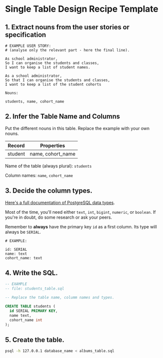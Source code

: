 # Single Table Design Recipe Template

## 1. Extract nouns from the user stories or specification

```
# EXAMPLE USER STORY:
# (analyse only the relevant part - here the final line).

As school administrator,
So I can organise the students and classes,
I want to keep a list of student names.

As a school administrator, 
So that I can organise the students and classes, 
I want to keep a list of the student cohorts
```

```
Nouns:

students, name, cohort_name
```

## 2. Infer the Table Name and Columns

Put the different nouns in this table. Replace the example with your own nouns.

| Record                | Properties          |
| --------------------- | ------------------  |
| student               | name, cohort_name

Name of the table (always plural): `students` 

Column names: `name`, `cohort_name`

## 3. Decide the column types.

[Here's a full documentation of PostgreSQL data types](https://www.postgresql.org/docs/current/datatype.html).

Most of the time, you'll need either `text`, `int`, `bigint`, `numeric`, or `boolean`. If you're in doubt, do some research or ask your peers.

Remember to **always** have the primary key `id` as a first column. Its type will always be `SERIAL`.

```
# EXAMPLE:

id: SERIAL
name: text
cohort_name: text
```

## 4. Write the SQL.

```sql
-- EXAMPLE
-- file: students_table.sql

-- Replace the table name, columm names and types.

CREATE TABLE students (
  id SERIAL PRIMARY KEY,
  name text,
  cohort_name int
);
```

## 5. Create the table.

```bash
psql -h 127.0.0.1 database_name < albums_table.sql
```
